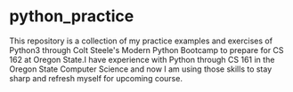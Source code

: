# python_practice

This repository is a collection of my practice examples and exercises of Python3 through Colt Steele's Modern Python Bootcamp to prepare for CS 162 at Oregon State.I have experience with Python through CS 161 in the Oregon State Computer Science and now I am using those skills to stay sharp and refresh myself for upcoming course. 